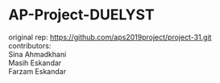 # AP-Project-DUELYST
original rep:
https://github.com/aps2019project/project-31.git
<br/>
contributors:<br/>
Sina Ahmadkhani<br/>
Masih Eskandar<br/>
Farzam Eskandar<br/>
